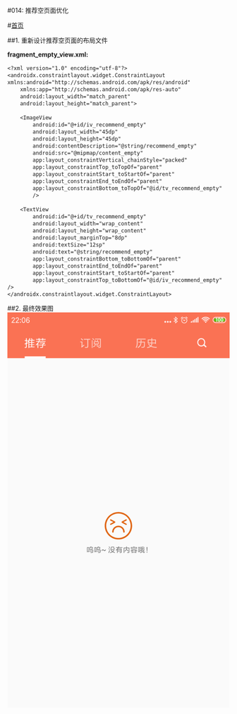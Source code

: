 #014: 推荐空页面优化

#[首页](./../README.md)

##1. 重新设计推荐空页面的布局文件

**fragment_empty_view.xml:**

	<?xml version="1.0" encoding="utf-8"?>
	<androidx.constraintlayout.widget.ConstraintLayout xmlns:android="http://schemas.android.com/apk/res/android"
	    xmlns:app="http://schemas.android.com/apk/res-auto"
	    android:layout_width="match_parent"
	    android:layout_height="match_parent">
	
	    <ImageView
	        android:id="@+id/iv_recommend_empty"
	        android:layout_width="45dp"
	        android:layout_height="45dp"
	        android:contentDescription="@string/recommend_empty"
	        android:src="@mipmap/content_empty"
	        app:layout_constraintVertical_chainStyle="packed"
	        app:layout_constraintTop_toTopOf="parent"
	        app:layout_constraintStart_toStartOf="parent"
	        app:layout_constraintEnd_toEndOf="parent"
	        app:layout_constraintBottom_toTopOf="@id/tv_recommend_empty"
	        />
	
	    <TextView
	        android:id="@+id/tv_recommend_empty"
	        android:layout_width="wrap_content"
	        android:layout_height="wrap_content"
	        android:layout_marginTop="8dp"
	        android:textSize="12sp"
	        android:text="@string/recommend_empty"
	        app:layout_constraintBottom_toBottomOf="parent"
	        app:layout_constraintEnd_toEndOf="parent"
	        app:layout_constraintStart_toStartOf="parent"
	        app:layout_constraintTop_toBottomOf="@id/iv_recommend_empty" />
	</androidx.constraintlayout.widget.ConstraintLayout>

##2. 最终效果图
![错误页面](./pics/RecommendEmptyTunningUI.png)
